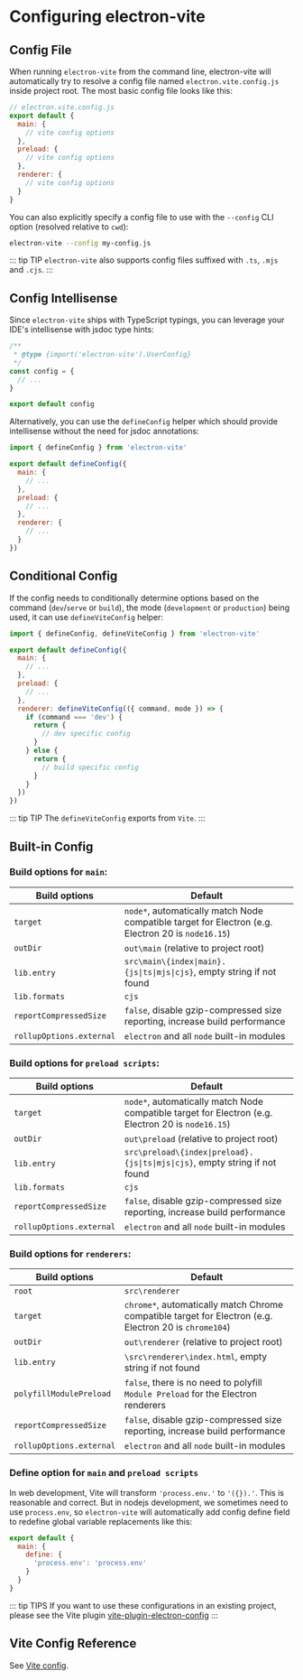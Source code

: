 # Configuring electron-vite

## Config File

When running `electron-vite` from the command line, electron-vite will automatically try to resolve a config file named `electron.vite.config.js` inside project root. The most basic config file looks like this:

```js
// electron.vite.config.js
export default {
  main: {
    // vite config options
  },
  preload: {
    // vite config options
  },
  renderer: {
    // vite config options
  }
}
```

You can also explicitly specify a config file to use with the `--config` CLI option (resolved relative to `cwd`):

```sh
electron-vite --config my-config.js
```

::: tip TIP
`electron-vite` also supports config files suffixed with `.ts`, `.mjs` and `.cjs`.
:::

## Config Intellisense

Since `electron-vite` ships with TypeScript typings, you can leverage your IDE's intellisense with jsdoc type hints:

```js
/**
 * @type {import('electron-vite').UserConfig}
 */
const config = {
  // ...
}

export default config
```

Alternatively, you can use the `defineConfig` helper which should provide intellisense without the need for jsdoc annotations:

```js
import { defineConfig } from 'electron-vite'

export default defineConfig({
  main: {
    // ...
  },
  preload: {
    // ...
  },
  renderer: {
    // ...
  }
})
```

## Conditional Config

If the config needs to conditionally determine options based on the command (`dev`/`serve` or `build`), the mode (`development` or `production`) being used, it can use `defineViteConfig` helper:

```js
import { defineConfig, defineViteConfig } from 'electron-vite'

export default defineConfig({
  main: {
    // ...
  },
  preload: {
    // ...
  },
  renderer: defineViteConfig(({ command, mode }) => {
    if (command === 'dev') {
      return {
        // dev specific config
      }
    } else {
      return {
        // build specific config
      }
    }
  })
})
```

::: tip TIP
The `defineViteConfig` exports from `Vite`.
:::

## Built-in Config

### Build options for `main`:

| Build options             | Default                   |
| ------------------------- | ------------------------  |
| `target`        | `node*`, automatically match Node compatible target for Electron (e.g. Electron 20 is `node16.15`) |
| `outDir`        | `out\main` (relative to project root) |
| `lib.entry`     | `src\main\{index\|main}.{js\|ts\|mjs\|cjs}`, empty string if not found |
| `lib.formats`   | `cjs` |
| `reportCompressedSize` | `false`, disable gzip-compressed size reporting, increase build performance |
| `rollupOptions.external` | `electron` and all `node` built-in modules |

### Build options for `preload scripts`:

| Build options             | Default                   |
| ------------------------- | ------------------------  |
| `target`        | `node*`, automatically match Node compatible target for Electron (e.g. Electron 20 is `node16.15`) |
| `outDir`        | `out\preload` (relative to project root) |
| `lib.entry`     | `src\preload\{index\|preload}.{js\|ts\|mjs\|cjs}`, empty string if not found |
| `lib.formats`   | `cjs` |
| `reportCompressedSize` | `false`, disable gzip-compressed size reporting, increase build performance |
| `rollupOptions.external` | `electron` and all `node` built-in modules |

### Build options for `renderers`:

| Build options             | Default                   |
| ------------------------- | ------------------------  |
| `root`        | `src\renderer` |
| `target`        | `chrome*`, automatically match Chrome compatible target for Electron (e.g. Electron 20 is `chrome104`) |
| `outDir`        | `out\renderer` (relative to project root) |
| `lib.entry`     | `\src\renderer\index.html`, empty string if not found |
| `polyfillModulePreload` | `false`, there is no need to polyfill `Module Preload` for the Electron renderers |
| `reportCompressedSize` | `false`, disable gzip-compressed size reporting, increase build performance |
| `rollupOptions.external` | `electron` and all `node` built-in modules |

### Define option for `main` and `preload scripts`

In web development, Vite will transform `'process.env.'` to `'({}).'`. This is reasonable and correct. But in nodejs development, we sometimes need to use `process.env`, so `electron-vite` will automatically add config define field to redefine global variable replacements like this:

```js
export default {
  main: {
    define: {
      'process.env': 'process.env'
    }
  }
}
```

::: tip TIPS
If you want to use these configurations in an existing project, please see the Vite plugin [vite-plugin-electron-config](https://github.com/alex8088/vite-plugin-electron-config)
:::

## Vite Config Reference

See [Vite config](https://vitejs.dev/config).
